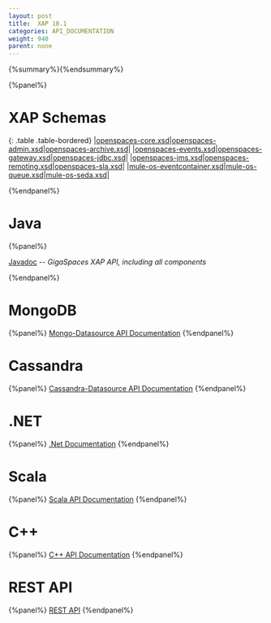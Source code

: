 ```yaml
---
layout: post
title:  XAP 10.1
categories: API_DOCUMENTATION
weight: 940
parent: none
---
```


{%summary%}{%endsummary%}




{%panel%}

# XAP Schemas

{: .table .table-bordered}
|[openspaces-core.xsd](http://www.openspaces.org/schema/10.1/core/openspaces-core.xsd)|[openspaces-admin.xsd](http://www.openspaces.org/schema/10.1/admin/openspaces-admin.xsd)|[openspaces-archive.xsd](http://www.openspaces.org/schema/10.1/archive/openspaces-archive.xsd)|
|[openspaces-events.xsd](http://www.openspaces.org/schema/10.1/events/openspaces-events.xsd)|[openspaces-gateway.xsd](http://www.openspaces.org/schema/10.1/core/gateway/openspaces-gateway.xsd)|[openspaces-jdbc.xsd](http://www.openspaces.org/schema/10.1/jdbc/openspaces-jdbc.xsd)|
|[openspaces-jms.xsd](http://www.openspaces.org/schema/10.1/jms/openspaces-jms.xsd)|[openspaces-remoting.xsd](http://www.openspaces.org/schema/10.1/remoting/openspaces-remoting.xsd)|[openspaces-sla.xsd](http://www.openspaces.org/schema/10.1/sla/openspaces-sla.xsd)|
|[mule-os-eventcontainer.xsd](http://www.openspaces.org/schema/10.1/mule/mule-os-eventcontainer.xsd)|[mule-os-queue.xsd](http://www.openspaces.org/schema/10.1/mule/mule-os-queue.xsd)|[mule-os-seda.xsd](http://www.openspaces.org/schema/10.1/mule/mule-os-seda.xsd)|


{%endpanel%}


# Java

{%panel%}

[Javadoc](http://www.gigaspaces.com/docs/JavaDoc10.1/index.html) -- _GigaSpaces XAP API, including all components_

{%endpanel%}


# MongoDB
{%panel%}
[Mongo-Datasource API Documentation](http://www.gigaspaces.com/docs/mongoeds-docs10.1/apidocs/)
{%endpanel%}

# Cassandra
{%panel%}
[Cassandra-Datasource API Documentation](http://www.gigaspaces.com/docs/cassandra-docs10.1/apidocs/)
{%endpanel%}


# .NET
{%panel%}
[.Net Documentation](http://www.gigaspaces.com/docs/dotnetdocs10.1/)
{%endpanel%}

# Scala
{%panel%}
[Scala API Documentation](http://www.gigaspaces.com/docs/scaladocs10.1)
{%endpanel%}

# C++
{%panel%}
[C+\+ API Documentation](http://www.gigaspaces.com/docs/cppdocs10.1/annotated.html)
{%endpanel%}


# REST API
{%panel%}
[REST API](/xap101/rest-service-api.html)
{%endpanel%}

